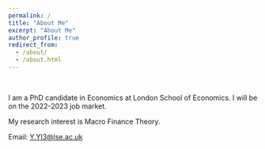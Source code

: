 ```yaml
---
permalink: /
title: "About Me"
excerpt: "About Me"
author_profile: true
redirect_from: 
  - /about/
  - /about.html
---
```

<br/>

I am a PhD candidate in Economics at London School of Economics. I will be on the 2022-2023 job market.



<!-- I received my PhD from xx in xx.-->

My research interest is Macro Finance Theory.

Email: [Y.YI3@lse.ac.uk](mailto:Y.YI3@lse.ac.uk)


